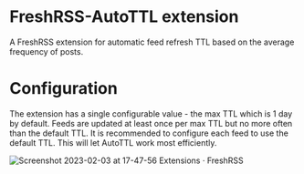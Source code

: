 # FreshRSS-AutoTTL extension

A FreshRSS extension for automatic feed refresh TTL based on the average frequency of posts.

# Configuration

The extension has a single configurable value - the max TTL which is 1 day by default.
Feeds are updated at least once per max TTL but no more often than the default TTL.
It is recommended to configure each feed to use the default TTL. This will let AutoTTL work most efficiently.

![Screenshot 2023-02-03 at 17-47-56 Extensions · FreshRSS](https://user-images.githubusercontent.com/15255910/216646499-90e31bfb-c372-4dc8-8bf8-70e61b67fd29.png)
